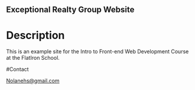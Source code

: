 Exceptional Realty Group Website
---

# Description

This is an example site for the Intro to Front-end Web Development Course at the FlatIron School.

#Contact

Nolanehs@gmail.com
